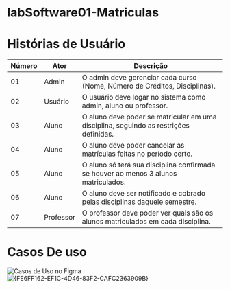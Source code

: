 # labSoftware01-Matriculas


# Histórias de Usuário

| Número | Ator       | Descrição                                                                                   |
|--------|------------|---------------------------------------------------------------------------------------------|
| 01     | Admin      | O admin deve gerenciar cada curso (Nome, Número de Créditos, Disciplinas).                  |
| 02     | Usuário    | O usuário deve logar no sistema como admin, aluno ou professor.                             |
| 03     | Aluno      | O aluno deve poder se matricular em uma disciplina, seguindo as restrições definidas.       |
| 04     | Aluno      | O aluno deve poder cancelar as matrículas feitas no período certo.                          |
| 05     | Aluno      | O aluno só terá sua disciplina confirmada se houver ao menos 3 alunos matriculados.         |
| 06     | Aluno      | O aluno deve ser notificado e cobrado pelas disciplinas daquele semestre.                   |
| 07     | Professor  | O professor deve poder ver quais são os alunos matriculados em cada disciplina.             |

# Casos De uso 
![Casos de Uso no Figma](https://www.figma.com/board/wgrxUGQZNYCmVDGKUjQr75/DIAGRAMA-DE-CASO-DE-USO-(Community)?node-id=0-1&t=yvtsfLDaWPLSANSA-1)
![{FE6FF162-EF1C-4D46-83F2-CAFC2363909B}](https://github.com/user-attachments/assets/bf26777c-d560-4cb5-ac06-4f46f3bb3924)
